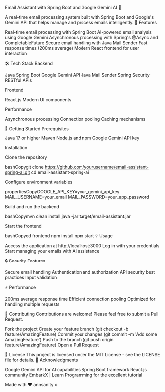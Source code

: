 Email Assistant with Spring Boot and Google Gemini AI 🚀

A real-time email processing system built with Spring Boot and Google's Gemini API that helps manage and process emails intelligently.
🌟 Features

Real-time email processing with Spring Boot
AI-powered email analysis using Google Gemini
Asynchronous processing with Spring's @Async and CompletableFuture
Secure email handling with Java Mail Sender
Fast response times (200ms average)
Modern React frontend for user interaction

🛠️ Tech Stack
Backend

Java Spring Boot
Google Gemini API
Java Mail Sender
Spring Security
RESTful APIs

Frontend

React.js
Modern UI components

Performance

Asynchronous processing
Connection pooling
Caching mechanisms

🚀 Getting Started
Prerequisites

Java 17 or higher
Maven
Node.js and npm
Google Gemini API key

Installation

Clone the repository

bashCopygit clone https://github.com/yourusername/email-assistant-spring-ai.git
cd email-assistant-spring-ai

Configure environment variables

propertiesCopyGOOGLE_API_KEY=your_gemini_api_key
MAIL_USERNAME=your_email
MAIL_PASSWORD=your_app_password

Build and run the backend

bashCopymvn clean install
java -jar target/email-assistant.jar

Start the frontend

bashCopycd frontend
npm install
npm start
💡 Usage

Access the application at http://localhost:3000
Log in with your credentials
Start managing your emails with AI assistance

🔒 Security Features

Secure email handling
Authentication and authorization
API security best practices
Input validation

⚡ Performance

200ms average response time
Efficient connection pooling
Optimized for handling multiple requests

🤝 Contributing
Contributions are welcome! Please feel free to submit a Pull Request.

Fork the project
Create your feature branch (git checkout -b feature/AmazingFeature)
Commit your changes (git commit -m 'Add some AmazingFeature')
Push to the branch (git push origin feature/AmazingFeature)
Open a Pull Request

📝 License
This project is licensed under the MIT License - see the LICENSE file for details.
🙏 Acknowledgments

Google Gemini API for AI capabilities
Spring Boot framework
React.js community
EmbarkX | Learn Programming for the excellent tutorial


Made with ❤️ annsanity x
